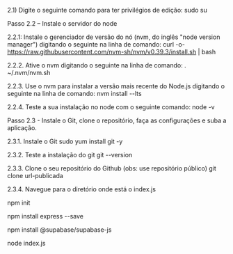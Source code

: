 2.1) Digite o seguinte comando para ter privilégios de edição:
sudo su

Passo 2.2 – Instale o servidor do node

2.2.1: Instale o gerenciador de versão do nó (nvm, do inglês "node version
manager") digitando o seguinte na linha de comando:
curl -o- https://raw.githubusercontent.com/nvm-sh/nvm/v0.39.3/install.sh | bash

2.2.2. Ative o nvm digitando o seguinte na linha de comando:
. ~/.nvm/nvm.sh

2.2.3. Use o nvm para instalar a versão mais recente do Node.js digitando o
seguinte na linha de comando:
nvm install --lts

2.2.4. Teste a sua instalação no node com o seguinte comando:
node -v

Passo 2.3 - Instale o Git, clone o repositório, faça as configurações e suba a
aplicação.

2.3.1. Instale o Git
sudo yum install git -y

2.3.2. Teste a instalação do git
git --version

2.3.3. Clone o seu repositório do Github (obs: use repositório público)
git clone url-publicada

2.3.4. Navegue para o diretório onde está o index.js

npm init

npm install express --save

npm install @supabase/supabase-js

node index.js
